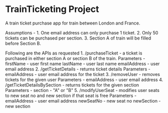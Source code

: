 # TrainTicketing Project
A train ticket purchase app for train between London and France.

Assumptions -
	1.	One email address can only purchase 1 ticket.
	2. 	Only 50 tickets can be purchased per section.
	3.	Section A of train will be filled before Section B.
 
Following are the APIs as requested
	1.	/purchaseTicket - a ticket is purchased in either section A or section B of the train.
         Parameters - firstName - user first name 
                      lastName - user last name
                      emailAddress - user email address
	2.	/getTicketDetails - returns ticket details
         Parameters - emailAddress - user email address for the ticket
	3.	/removeUser - removes tickets for the given user 
         Parameters - emailAddress - user email address
	4.	/getTicketDetailsBySection - returns tickets for the given section
         Parameters - section - "A" or "B"
	5.	/modifyUserSeat - modifies user seats to new seat no and new section if that seat is free
         Parameters - emailAddress - user email address
                      newSeatNo - new seat no newSection - new section

